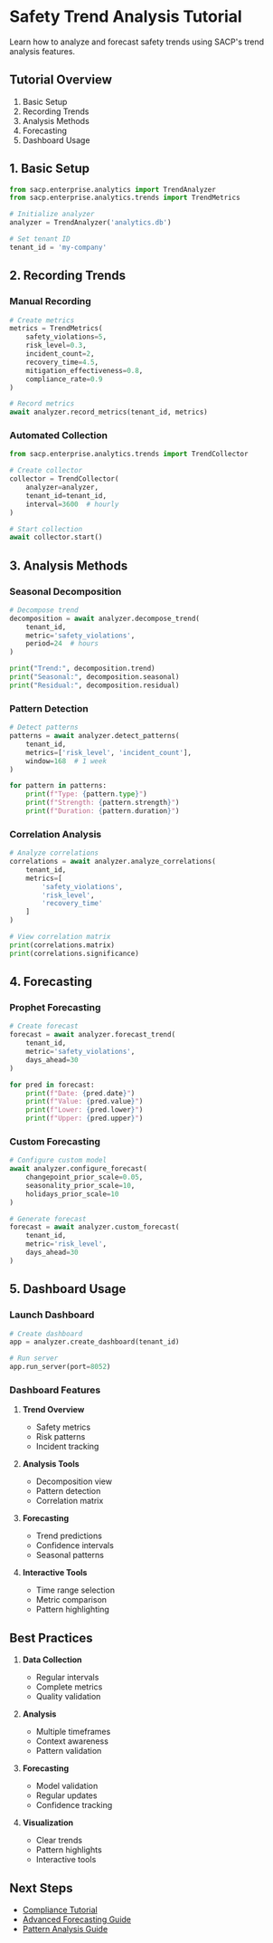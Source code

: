 # Safety Trend Analysis Tutorial

Learn how to analyze and forecast safety trends using SACP's trend analysis features.

## Tutorial Overview

1. Basic Setup
2. Recording Trends
3. Analysis Methods
4. Forecasting
5. Dashboard Usage

## 1. Basic Setup

```python
from sacp.enterprise.analytics import TrendAnalyzer
from sacp.enterprise.analytics.trends import TrendMetrics

# Initialize analyzer
analyzer = TrendAnalyzer('analytics.db')

# Set tenant ID
tenant_id = 'my-company'
```

## 2. Recording Trends

### Manual Recording
```python
# Create metrics
metrics = TrendMetrics(
    safety_violations=5,
    risk_level=0.3,
    incident_count=2,
    recovery_time=4.5,
    mitigation_effectiveness=0.8,
    compliance_rate=0.9
)

# Record metrics
await analyzer.record_metrics(tenant_id, metrics)
```

### Automated Collection
```python
from sacp.enterprise.analytics.trends import TrendCollector

# Create collector
collector = TrendCollector(
    analyzer=analyzer,
    tenant_id=tenant_id,
    interval=3600  # hourly
)

# Start collection
await collector.start()
```

## 3. Analysis Methods

### Seasonal Decomposition
```python
# Decompose trend
decomposition = await analyzer.decompose_trend(
    tenant_id,
    metric='safety_violations',
    period=24  # hours
)

print("Trend:", decomposition.trend)
print("Seasonal:", decomposition.seasonal)
print("Residual:", decomposition.residual)
```

### Pattern Detection
```python
# Detect patterns
patterns = await analyzer.detect_patterns(
    tenant_id,
    metrics=['risk_level', 'incident_count'],
    window=168  # 1 week
)

for pattern in patterns:
    print(f"Type: {pattern.type}")
    print(f"Strength: {pattern.strength}")
    print(f"Duration: {pattern.duration}")
```

### Correlation Analysis
```python
# Analyze correlations
correlations = await analyzer.analyze_correlations(
    tenant_id,
    metrics=[
        'safety_violations',
        'risk_level',
        'recovery_time'
    ]
)

# View correlation matrix
print(correlations.matrix)
print(correlations.significance)
```

## 4. Forecasting

### Prophet Forecasting
```python
# Create forecast
forecast = await analyzer.forecast_trend(
    tenant_id,
    metric='safety_violations',
    days_ahead=30
)

for pred in forecast:
    print(f"Date: {pred.date}")
    print(f"Value: {pred.value}")
    print(f"Lower: {pred.lower}")
    print(f"Upper: {pred.upper}")
```

### Custom Forecasting
```python
# Configure custom model
await analyzer.configure_forecast(
    changepoint_prior_scale=0.05,
    seasonality_prior_scale=10,
    holidays_prior_scale=10
)

# Generate forecast
forecast = await analyzer.custom_forecast(
    tenant_id,
    metric='risk_level',
    days_ahead=30
)
```

## 5. Dashboard Usage

### Launch Dashboard
```python
# Create dashboard
app = analyzer.create_dashboard(tenant_id)

# Run server
app.run_server(port=8052)
```

### Dashboard Features

1. **Trend Overview**
   - Safety metrics
   - Risk patterns
   - Incident tracking

2. **Analysis Tools**
   - Decomposition view
   - Pattern detection
   - Correlation matrix

3. **Forecasting**
   - Trend predictions
   - Confidence intervals
   - Seasonal patterns

4. **Interactive Tools**
   - Time range selection
   - Metric comparison
   - Pattern highlighting

## Best Practices

1. **Data Collection**
   - Regular intervals
   - Complete metrics
   - Quality validation

2. **Analysis**
   - Multiple timeframes
   - Context awareness
   - Pattern validation

3. **Forecasting**
   - Model validation
   - Regular updates
   - Confidence tracking

4. **Visualization**
   - Clear trends
   - Pattern highlights
   - Interactive tools

## Next Steps

- [Compliance Tutorial](compliance_tutorial.md)
- [Advanced Forecasting Guide](forecasting_guide.md)
- [Pattern Analysis Guide](patterns_guide.md)
